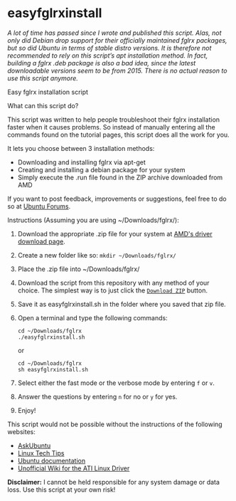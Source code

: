 easyfglrxinstall
================

*A lot of time has passed since I wrote and published this script. Alas, not
only did Debian drop support for their officially maintained fglrx packages, but
so did Ubuntu in terms of stable distro versions. It is therefore not
recommended to rely on this script’s apt installation method. In fact, building
a fglrx .deb package is also a bad idea, since the latest downloadable versions
seem to be from 2015. There is no actual reason to use this script anymore.*

Easy fglrx installation script

What can this script do?

This script was written to help people troubleshoot their fglrx installation
faster when it causes problems. So instead of manually entering all the commands
found on the tutorial pages, this script does all the work for you.

It lets you choose between 3 installation methods:
- Downloading and installing fglrx via apt-get
- Creating and installing a debian package for your system
- Simply execute the .run file found in the ZIP archive downloaded from AMD

If you want to post feedback, improvements or suggestions, feel free to do so at
[Ubuntu Forums](https://ubuntuforums.org/showthread.php?t=2174060).

Instructions (Assuming you are using ~/Downloads/fglrx/):

1. Download the appropriate .zip file for your system at
[AMD's driver download page](https://support.amd.com/en-us/download).
2. Create a new folder like so: `mkdir ~/Downloads/fglrx/`
3. Place the .zip file into ~/Downloads/fglrx/
4. Download the script from this repository with any method of your choice. 
   The simplest way is to just click the
[`Download ZIP`](/archive/master.zip) button.
5. Save it as easyfglrxinstall.sh in the folder where you saved that zip file.
6. Open a terminal and type the following commands:

   ```shell
   cd ~/Downloads/fglrx
   ./easyfglrxinstall.sh
   ```

   or

   ```shell
   cd ~/Downloads/fglrx
   sh easyfglrxinstall.sh
   ```

7. Select either the fast mode or the verbose mode by entering `f` or `v`.
8. Answer the questions by entering `n` for no or `y` for yes.
9. Enjoy!

This script would not be possible without the instructions of the following
websites:
- [AskUbuntu](https://askubuntu.com)
- [Linux Tech Tips](https://www.linuxtechtips.com/)
- [Ubuntu documentation](https://help.ubuntu.com/)
- [Unofficial Wiki for the ATI Linux Driver](http://wiki.cchtml.com/)

**Disclaimer:** I cannot be held responsible for any system damage or data loss.
Use this script at your own risk!
